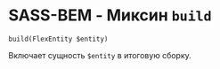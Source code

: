 # SASS-BEM - Миксин `build`

`build(FlexEntity $entity)`

Включает сущность `$entity` в итоговую сборку.